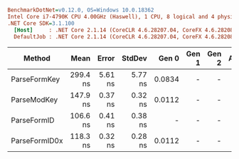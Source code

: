 ``` ini

BenchmarkDotNet=v0.12.0, OS=Windows 10.0.18362
Intel Core i7-4790K CPU 4.00GHz (Haswell), 1 CPU, 8 logical and 4 physical cores
.NET Core SDK=3.1.100
  [Host]     : .NET Core 2.1.14 (CoreCLR 4.6.28207.04, CoreFX 4.6.28208.01), X64 RyuJIT
  DefaultJob : .NET Core 2.1.14 (CoreCLR 4.6.28207.04, CoreFX 4.6.28208.01), X64 RyuJIT


```
|        Method |     Mean |   Error |  StdDev |  Gen 0 | Gen 1 | Gen 2 | Allocated |
|-------------- |---------:|--------:|--------:|-------:|------:|------:|----------:|
|  ParseFormKey | 299.4 ns | 5.61 ns | 5.77 ns | 0.0834 |     - |     - |     352 B |
|   ParseModKey | 147.9 ns | 0.37 ns | 0.32 ns | 0.0112 |     - |     - |      48 B |
|   ParseFormID | 106.6 ns | 0.41 ns | 0.38 ns |      - |     - |     - |         - |
| ParseFormID0x | 118.3 ns | 0.32 ns | 0.28 ns | 0.0112 |     - |     - |      48 B |

